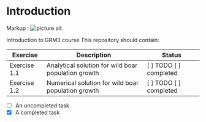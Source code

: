 Introduction
===================
Markup : ![picture alt](https://github.com/BCampforts/Introduction/blob/master/Picture1.png "Repository containing solution to exercises GRM3 2018")

Introduction to GRM3 course
This repository should contain: 

Exercise	  | Description	|	Status
------------- | ------------	| -------------
Exercise 1.1 |	Analytical solution for wild boar population growth	|  [ ] TODO  [ ] completed 
Exercise 1.2 |	Numerical solution for wild boar population growth	|  [ ] TODO  [ ] completed 


- [ ] An uncompleted task
- [x] A completed task